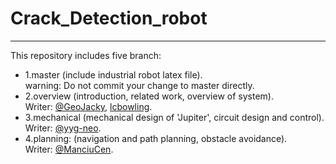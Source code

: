 # Crack_Detection_robot
----------------------------------------------------
This repository includes five branch:
- 1.master (include industrial robot latex file).  
  warning: Do not commit your change to master directly.
- 2.overview (introduction, related work, overview of system).  
  Writer: [@GeoJacky](https://github.com/GeoJacky), [lcbowling](https://github.com/lcbowling).  
- 3.mechanical (mechanical design of 'Jupiter', circuit design and control).
  Writer: [@yyg-neo](https://github.com/yyg-neo).
- 4.planning: (navigation and path planning, obstacle avoidance).  
  Writer: [@ManciuCen](https://github.com/ManciuCen).
